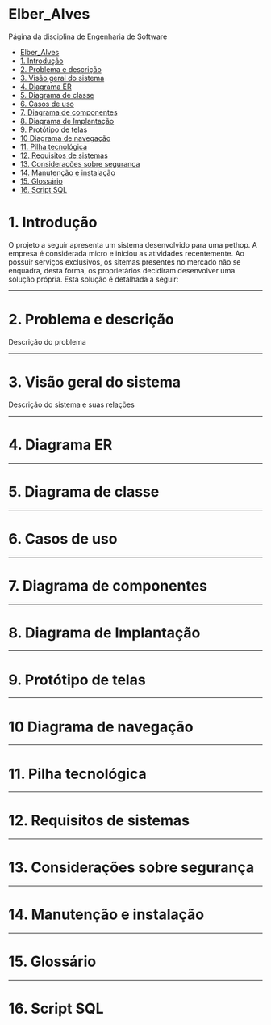 # Elber_Alves
Página da disciplina de Engenharia de Software

- [Elber\_Alves](#elber_alves)
- [1. Introdução](#1-introdução)
- [2. Problema e descrição](#2-problema-e-descrição)
- [3. Visão geral do sistema](#3-visão-geral-do-sistema)
- [4. Diagrama ER](#4-diagrama-er)
- [5. Diagrama de classe](#5-diagrama-de-classe)
- [6. Casos de uso](#6-casos-de-uso)
- [7. Diagrama de componentes](#7-diagrama-de-componentes)
- [8. Diagrama de Implantação](#8-diagrama-de-implantação)
- [9. Protótipo de telas](#9-protótipo-de-telas)
- [10 Diagrama de navegação](#10-diagrama-de-navegação)
- [11. Pilha tecnológica](#11-pilha-tecnológica)
- [12. Requisitos de sistemas](#12-requisitos-de-sistemas)
- [13. Considerações sobre segurança](#13-considerações-sobre-segurança)
- [14. Manutenção e instalação](#14-manutenção-e-instalação)
- [15. Glossário](#15-glossário)
- [16. Script SQL](#16-script-sql)


# 1. Introdução

O projeto a seguir apresenta um sistema desenvolvido para uma pethop. A empresa é considerada micro e iniciou as atividades recentemente. Ao possuir serviços exclusivos, os sitemas presentes no mercado não se enquadra, desta forma, os proprietários decidiram desenvolver uma solução própria. Esta solução é detalhada a seguir:

---
# 2. Problema e descrição

Descrição do problema

---
# 3. Visão geral do sistema

Descrição do sistema e suas relações


---
# 4. Diagrama ER

---
# 5. Diagrama de classe

---
# 6. Casos de uso

---
# 7. Diagrama de componentes

---
# 8. Diagrama de Implantação

---
# 9. Protótipo de telas

---
# 10 Diagrama de navegação

---
# 11. Pilha tecnológica

---
# 12. Requisitos de sistemas

---
# 13. Considerações sobre segurança

---
# 14. Manutenção e instalação

---
# 15. Glossário

---
# 16. Script SQL